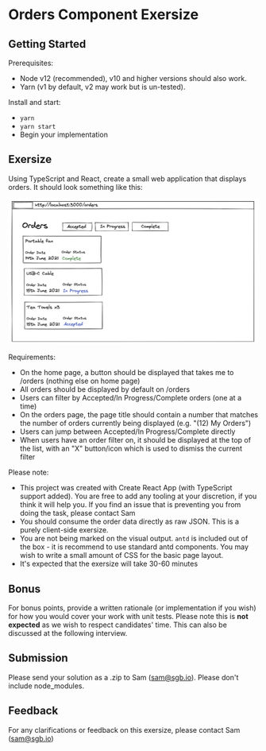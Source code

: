 # Orders Component Exersize

## Getting Started

Prerequisites:

- Node v12 (recommended), v10 and higher versions should also work.
- Yarn (v1 by default, v2 may work but is un-tested).

Install and start:

- `yarn`
- `yarn start`
- Begin your implementation

## Exersize

Using TypeScript and React, create a small web application that displays orders. It should look something like this:

![Mockup](mockup.jpg)

Requirements:

- On the home page, a button should be displayed that takes me to /orders (nothing else on home page)
- All orders should be displayed by default on /orders
- Users can filter by Accepted/In Progress/Complete orders (one at a time)
- On the orders page, the page title should contain a number that matches the number of orders currently being displayed (e.g. "(12) My Orders")
- Users can jump between Accepted/In Progress/Complete directly
- When users have an order filter on, it should be displayed at the top of the list, with an "X" button/icon which is used to dismiss the current filter

Please note:

- This project was created with Create React App (with TypeScript support added). You are free to add any tooling at your discretion, if you think it will help you. If you find an issue that is preventing you from doing the task, please contact Sam
- You should consume the order data directly as raw JSON. This is a purely client-side exersize.
- You are not being marked on the visual output. `antd` is included out of the box - it is recommend to use standard antd components. You may wish to write a small amount of CSS for the basic page layout.
- It's expected that the exersize will take 30-60 minutes

## Bonus

For bonus points, provide a written rationale (or implementation if you wish) for how you would cover your work with unit tests. Please note this is **not expected** as we wish to respect candidates' time. This can also be discussed at the following interview.

## Submission

Please send your solution as a .zip to Sam (sam@sgb.io). Please don't include node_modules.

## Feedback

For any clarifications or feedback on this exersize, please contact Sam (sam@sgb.io)
